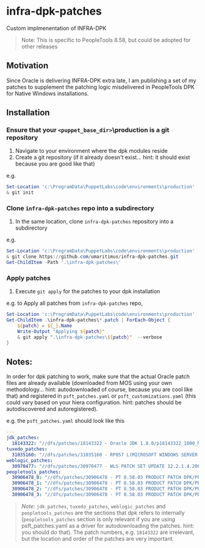# infra-dpk-patches
Custom implmenentation of INFRA-DPK

> Note:  This is specific to PeopleTools 8.58, but could be adopted for other releases

## Motivation

Since Oracle is delivering INFRA-DPK extra late, I am publishing a set of my patches to supplement the patching logic misdelivered in PeopleTools DPK for Native Windows installations.

## Installation

### Ensure that your `<puppet_base_dir>`\production is a git repository

1. Navigate to your environment where the dpk modules reside
2. Create a git repository (if it already doesn't exist... hint: it should exist because you are good like that)

e.g.

```powershell
Set-Location 'c:\ProgramData\PuppetLabs\code\environments\production'
& git init
```

### Clone `infra-dpk-patches` repo into a subdirectory

1. In the same location, clone `infra-dpk-patches` repository into a subdirectory

e.g. 

```powershell
Set-Location 'c:\ProgramData\PuppetLabs\code\environments\production'
& git clone https://github.com/umaritimus/infra-dpk-patches.git
Get-ChildItem -Path '.\infra-dpk-patches\'
```

### Apply patches

1. Execute `git apply` for the patches to your dpk installation

e.g. to Apply all patches from `infra-dpk-patches` repo, 

```powershell
Set-Location 'c:\ProgramData\PuppetLabs\code\environments\production'
Get-ChildItem .\infra-dpk-patches\*.patch | ForEach-Object {
    ${patch} = ${_}.Name
    Write-Output "Applying ${patch}"
    & git apply ".\infra-dpk-patches\${patch}"  --verbose
}
```

## Notes:

In order for dpk patching to work, make sure that the actual Oracle patch files are already available (downloaded from MOS using your own methodology... hint: autodownloaded of course, because you are cool like that) and registered in `psft_patches.yaml` or `psft_customizations.yaml` (this could vary based on your hiera configuration.  hint: patches should be autodiscovered and autoregistered).

e.g. the `psft_patches.yaml` should look like this

```yaml
---
jdk_patches:
  18143322: "//dfs/patches/18143322 - Oracle JDK 1.8.0/p18143322_1800_MSWIN-x86-64.zip"
tuxedo_patches:
  31035160: "//dfs/patches/31035160 - RP057 L(MICROSOFT WINDOWS SERVER 2016 STANDARD(64 BIT)) WITH MS VISUAL STUDIO 2017/p31035160_122200_MSWIN-x86-64.zip"
weblogic_patches:
  30970477: "//dfs/patches/30970477 - WLS PATCH SET UPDATE 12.2.1.4.200228/p30970477_122140_Generic.zip"
peopletools_patches:
  30906478_0: "//dfs/patches/30906478 - PT 8.58.03 PRODUCT PATCH DPK/PEOPLETOOLS-WIN-8.58.03_1of4.zip"
  30906478_1: "//dfs/patches/30906478 - PT 8.58.03 PRODUCT PATCH DPK/PEOPLETOOLS-WIN-8.58.03_2of4.zip"
  30906478_2: "//dfs/patches/30906478 - PT 8.58.03 PRODUCT PATCH DPK/PEOPLETOOLS-WIN-8.58.03_3of4.zip"
  30906478_3: "//dfs/patches/30906478 - PT 8.58.03 PRODUCT PATCH DPK/PEOPLETOOLS-WIN-8.58.03_4of4.zip"
```

> _Note:_ `jdk_patches`, `tuxedo_patches`, `weblogic_patches` and `peopletools_patches` are the sections that dpk refers to internally (`peopletools_patches` section is only relevant if you are using psft_patches.yaml as a driver for autodownloading the patches. hint: you should do that).  The patch numbers, e.g. `18143322` are irrelevant, but the location and order of the patches are very important.
